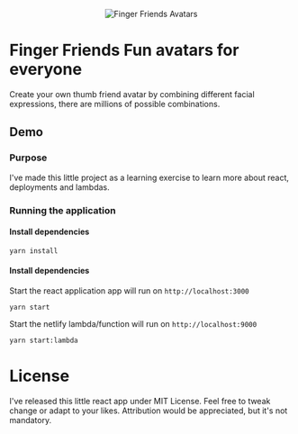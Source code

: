 <p align="center" >
  <img alt="Finger Friends Avatars" src="demo/avatars.gif" />
</p>

# Finger Friends Fun avatars for everyone

Create your own thumb friend avatar by combining different facial expressions, there are millions of possible combinations.

## Demo



### Purpose

I've made this little project as a learning exercise to learn more about react, deployments and lambdas.

### Running the application

#### Install dependencies


```shell
yarn install
```

#### Install dependencies

Start the react application app will run on `http://localhost:3000`

```shell
yarn start
```

Start the netlify lambda/function will run on `http://localhost:9000`

```shell
yarn start:lambda
```

# License
I've released this little react app under MIT License. Feel free to tweak change or adapt to your likes. Attribution would be appreciated, but it's not mandatory.

